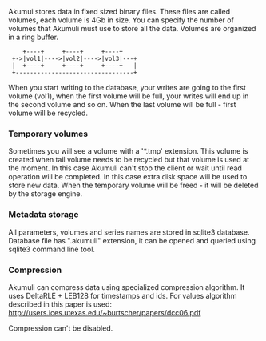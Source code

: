 Akumui stores data in fixed sized binary files. These files are called volumes, each volume is 4Gb in size. You can specify the number of volumes that Akumuli must use to store all the data. Volumes are organized in a ring buffer.
```
    +----+     +----+     +----+
 +->|vol1|---->|vol2|---->|vol3|---+
 |  +----+     +----+     +----+   |
 +---------------------------------+
```
When you start writing to the database, your writes are going to the first volume (vol1), when the first volume will be full, your writes will end up in the second volume and so on. When the last volume will be full - first volume will be recycled.

### Temporary volumes
Sometimes you will see a volume with a '*.tmp' extension. This volume is created when tail volume needs to be recycled but that volume is used at the moment. In this case Akumuli can't stop the client or wait until read operation will be completed. In this case extra disk space will be used to store new data. When the temporary volume will be freed - it will be deleted by the storage engine.

### Metadata storage
All parameters, volumes and series names are stored in sqlite3 database. Database file has ".akumuli" extension, it can be opened and queried using sqlite3 command line tool.

### Compression
Akumuli can compress data using specialized compression algorithm. It uses DeltaRLE + LEB128 for timestamps and ids. For values algorithm described in this paper is used: http://users.ices.utexas.edu/~burtscher/papers/dcc06.pdf

Compression can't be disabled.
